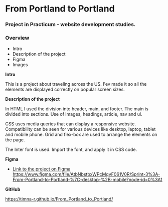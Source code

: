 # From Portland to Portland
### Project in Practicum - website development studies.

### Overview
* Intro
* Description of the project
* Figma
* Images

**Intro**

This is a project about traveling across the US. I'ev made it so all the elements are displayed correctly on popular screen sizes.

**Description of the project**

In HTML I used the division into header, main, and footer.
The main is divided into sections.
Use of images, headings, article, nav and ul.

CSS uses media queries that can display a responsive website.
Compatibility can be seen for various devices like desktop, laptop, tablet and mobile phone.
Grid and flex-box are used to arrange the elements on the page.

The Inter font is used. Import the font, and apply it in CSS code.

**Figma**

  * [Link to the project on Figma](https://www.figma.com/file/AtbNbstbxWPcMqvF061V0R/Sprint-3%3A-From-Portland-to-Portland-%7C-desktop-%2B-mobile?node-id=0%3A1)
  https://www.figma.com/file/AtbNbstbxWPcMqvF061V0R/Sprint-3%3A-From-Portland-to-Portland-%7C-desktop-%2B-mobile?node-id=0%3A1

**GitHub**

  https://timna-r.github.io/From_Portland_to_Portland/
